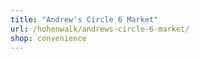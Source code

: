 ```yaml
---
title: "Andrew's Circle 6 Market"
url: /hohenwalk/andrews-circle-6-market/
shop: convenience
---
```

